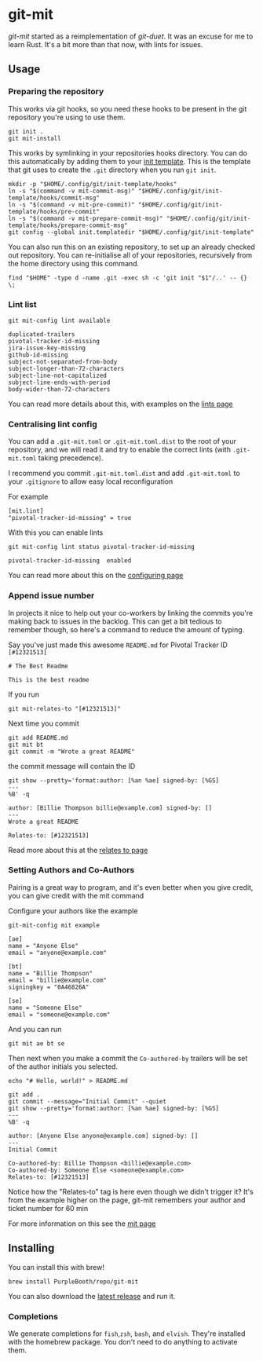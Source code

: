 # git-mit

*git-mit* started as a reimplementation of *git-duet*. It was an excuse
for me to learn Rust. It's a bit more than that now, with lints for
issues.

## Usage

### Preparing the repository

This works via git hooks, so you need these hooks to be present in the git repository you're using to use them.

```shell,script(name="1", expected_exit_code=0)
git init .
git mit-install
```

This works by symlinking in your repositories hooks directory. You can do this automatically by adding them to your
[init template](https://git-scm.com/docs/git-init#_template_directory).
This is the template that git uses to create the `.git` directory when
you run `git init`.

```shell,skip()
mkdir -p "$HOME/.config/git/init-template/hooks"
ln -s "$(command -v mit-commit-msg)" "$HOME/.config/git/init-template/hooks/commit-msg"
ln -s "$(command -v mit-pre-commit)" "$HOME/.config/git/init-template/hooks/pre-commit"
ln -s "$(command -v mit-prepare-commit-msg)" "$HOME/.config/git/init-template/hooks/prepare-commit-msg"
git config --global init.templatedir "$HOME/.config/git/init-template"
```

You can also run this on an existing repository, to set up an already
checked out repository. You can re-initialise all of your repositories,
recursively from the home directory using this command.

```shell,skip()
find "$HOME" -type d -name .git -exec sh -c 'git init "$1"/..' -- {} \;
```

### Lint list

```shell,script(name="lint-list", expected_exit_code=0)
git mit-config lint available
```

```text,verify(script_name="lint-list", stream=stdout)
duplicated-trailers
pivotal-tracker-id-missing
jira-issue-key-missing
github-id-missing
subject-not-separated-from-body
subject-longer-than-72-characters
subject-line-not-capitalized
subject-line-ends-with-period
body-wider-than-72-characters
```

You can read more details about this, with examples on the [lints page](docs/lints/index.md)

### Centralising lint config

You can add a `.git-mit.toml` or `.git-mit.toml.dist` to the root of
your repository, and we will read it and try to enable the correct lints
(with `.git-mit.toml` taking precedence).

I recommend you commit `.git-mit.toml.dist` and add `.git-mit.toml` to
your `.gitignore` to allow easy local reconfiguration

For example

```toml,file(path=".git-mit.toml.dist")
[mit.lint]
"pivotal-tracker-id-missing" = true
```

With this you can enable lints

```shell,script(name="7", expected_exit_code=0)
git mit-config lint status pivotal-tracker-id-missing
```

```text,verify(script_name="7", stream=stdout)
pivotal-tracker-id-missing	enabled
```

You can read more about this on the [configuring page](docs/lints/configuring.md)

### Append issue number

In projects it nice to help out your co-workers by linking the commits you're making back to issues in the backlog. This can get a bit tedious to remember though, so here's a command to reduce the amount of typing.

Say you've just made this awesome `README.md` for Pivotal Tracker ID `[#12321513]`

```markdown,file(path="README.md")
# The Best Readme

This is the best readme
```

If you run 

```shell,script(name="2", expected_exit_code=0)
git mit-relates-to "[#12321513]"
```

Next time you commit

```shell,script(name="3", expected_exit_code=0)
git add README.md
git mit bt
git commit -m "Wrote a great README"
```

the commit message will contain the ID

```shell,script(name="4", expected_exit_code=0)
git show --pretty='format:author: [%an %ae] signed-by: [%GS] 
---
%B' -q
```

```text,verify(script_name="4", stream=stdout)
author: [Billie Thompson billie@example.com] signed-by: [] 
---
Wrote a great README

Relates-to: [#12321513]
```

Read more about this at the [relates to page](docs/mit-relates-to.md)

### Setting Authors and Co-Authors

Pairing is a great way to program, and it's even better when you give credit, you can give credit with the mit command

Configure your authors like the example


```shell,script(name="3")
git-mit-config mit example
```

```toml,verify(script_name="3", stream=stdout)
[ae]
name = "Anyone Else"
email = "anyone@example.com"

[bt]
name = "Billie Thompson"
email = "billie@example.com"
signingkey = "0A46826A"

[se]
name = "Someone Else"
email = "someone@example.com"

```

And you can run

```shell,script(name="6", expected_exit_code=0)
git mit ae bt se
```

Then next when you make a commit the `Co-authored-by` trailers will be 
set of the author initials you selected.

```shell,script(name="7", expected_exit_code=0)
echo "# Hello, world!" > README.md

git add .
git commit --message="Initial Commit" --quiet
git show --pretty='format:author: [%an %ae] signed-by: [%GS] 
---
%B' -q
```

```text,verify(script_name="7", stream=stdout)
author: [Anyone Else anyone@example.com] signed-by: [] 
---
Initial Commit

Co-authored-by: Billie Thompson <billie@example.com>
Co-authored-by: Someone Else <someone@example.com>
Relates-to: [#12321513]
```

Notice how the "Relates-to" tag is here even though we didn't trigger it? It's from the example higher on the page, git-mit remembers your author and ticket number for 60 min

For more information on this see the [mit page](docs/mit.md)

## Installing

You can install this with brew\!

```shell,skip()
brew install PurpleBooth/repo/git-mit
```

You can also download the [latest
release](https://github.com/PurpleBooth/git-mit/releases/latest) and run
it.

### Completions

We generate completions for `fish`,`zsh`, `bash`, and `elvish`. They're installed with the homebrew package. You don't need to do anything to activate them.


